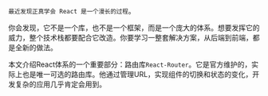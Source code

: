 `最近发现正真学会 React 是一个漫长的过程`。    

你会发现，它不是一个库，也不是一个框架，而是一个庞大的体系。想要发挥它的威力，整个技术栈都要配合它改造。你要学习一整套解决方案，从后端到前端，都是全新的做法。     

本文介绍React体系的一个重要部分：路由库`React-Router`。它是官方维护的，实际上也是唯一可选的路由库。他通过管理URL，实现组件的切换和状态的变化，开发复杂的应用几乎肯定会用到。   

